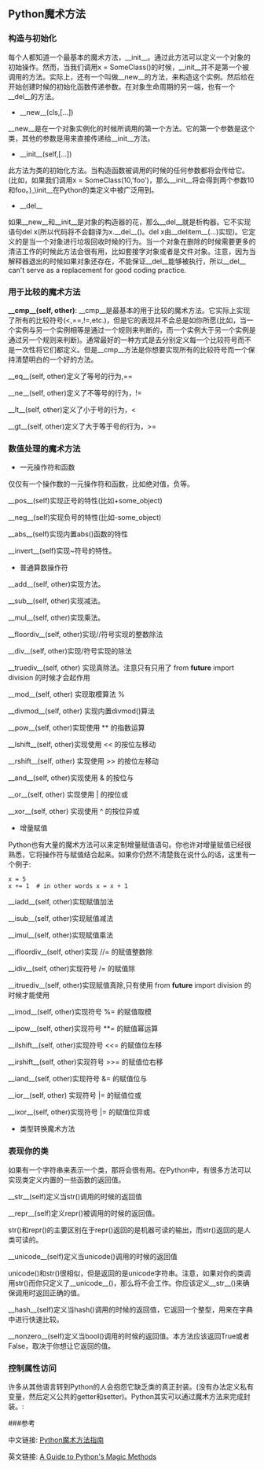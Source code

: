 ## Python魔术方法

### 构造与初始化

每个人都知道一个最基本的魔术方法，\_\_init\_\_。通过此方法可以定义一个对象的初始操作。然而，当我们调用x = SomeClass()的时候，\_\_init\_\_并不是第一个被调用的方法。实际上，还有一个叫做\_\_new\_\_的方法，来构造这个实例。然后给在开始创建时候的初始化函数传递参数。在对象生命周期的另一端，也有一个\_\_del\_\_的方法。

* \_\_new\_\_(cls,[...])

\_\_new\_\_是在一个对象实例化的时候所调用的第一个方法。它的第一个参数是这个类，其他的参数是用来直接传递给\_\_init\_\_方法。

* \_\_init\_\_(self,[...])

此方法为类的初始化方法。当构造函数被调用的时候的任何参数都将会传给它。(比如，如果我们调用x = SomeClass(10,'foo')，那么\_\_init\_\_将会得到两个参数10和foo。)\_\init\_\_在Python的类定义中被广泛用到。

* \_\_del\_\_

如果\_\_new\_\_和\_\_init\_\_是对象的构造器的花，那么\_\_del\_\_就是析构器。它不实现语句del x(所以代码将不会翻译为x.\_\_del\_\_()。del x由\_\_delitem\_\_(...)实现)。它定义的是当一个对象进行垃圾回收时候的行为。当一个对象在删除的时候需要更多的清洁工作的时候此方法会很有用，比如套接字对象或者是文件对象。注意，因为当解释器退出的时候如果对象还存在，不能保证\_\_del\_\_能够被执行，所以\_\_del\_\_ can't serve as a replacement for good coding practice.

### 用于比较的魔术方法

**\_\_cmp\_\_(self, other)**: \_\_cmp\_\_是最基本的用于比较的魔术方法。它实际上实现了所有的比较符号(<,==,!=,etc.)，但是它的表现并不会总是如你所愿(比如，当一个实例与另一个实例相等是通过一个规则来判断的，而一个实例大于另一个实例是通过另一个规则来判断)。通常最好的一种方式是去分别定义每一个比较符号而不是一次性将它们都定义。但是\_\_cmp\_\_方法是你想要实现所有的比较符号而一个保持清楚明白的一个好的方法。

\_\_eq\_\_(self, other)定义了等号的行为,==

\_\_ne\_\_(self, other)定义了不等号的行为，!=

\_\_lt\_\_(self, other)定义了小于号的行为，<

\_\_gt\_\_(self, other)定义了大于等于号的行为，>=

### 数值处理的魔术方法

* 一元操作符和函数

仅仅有一个操作数的一元操作符和函数，比如绝对值，负等。

\_\_pos\_\_(self)实现正号的特性(比如+some_object)

\_\_neg\_\_(self)实现负号的特性(比如-some_object)

\_\_abs\_\_(self)实现内置abs()函数的特性

\_\_invert\_\_(self)实现~符号的特性。

* 普通算数操作符

\_\_add\_\_(self, other)实现方法。

\_\_sub\_\_(self, other)实现减法。

\_\_mul\_\_(self, other)实现乘法。

\_\_floordiv\_\_(self, other)实现//符号实现的整数除法

\_\_div\_\_(self, other)实现/符号实现的除法

\_\_truediv\_\_(self, other) 实现真除法。注意只有只用了 from __future__ import division 的时候才会起作用

\_\_mod\_\_(self, other) 实现取模算法 % 

\_\_divmod\_\_(self, other) 实现内置divmod()算法

\_\_pow\_\_(self, other)实现使用 ** 的指数运算

\_\_lshift\_\_(self, other)实现使用 << 的按位左移动

\_\_rshift\_\_(self, other) 实现使用 >> 的按位左移动

\_\_and\_\_(self, other)实现使用 & 的按位与

\_\_or\_\_(self, other) 实现使用 | 的按位或

\_\_xor\_\_(self, other) 实现使用 ^ 的按位异或

* 增量赋值

Python也有大量的魔术方法可以来定制增量赋值语句。你也许对增量赋值已经很熟悉，它将操作符与赋值结合起来。如果你仍然不清楚我在说什么的话，这里有一个例子:

	x = 5
	x += 1	# in other words x = x + 1
	
\_\_iadd\_\_(self, other)实现赋值加法

\_\_isub\_\_(self, other)实现赋值减法

\_\_imul\_\_(self, other)实现赋值乘法

\_\_ifloordiv\_\_(self, other)实现 //= 的赋值整数除

\_\_idiv\_\_(self, other)实现符号 /= 的赋值除

\_\_itruediv\_\_(self, other)实现赋值真除,只有使用 from __future__ import division 的时候才能使用

\_\_imod\_\_(self, other)实现符号 %= 的赋值取模

\_\_ipow\_\_(self, other)实现符号 **= 的赋值幂运算

\_\_ilshift__(self, other)实现符号 <<= 的赋值位左移

\_\_irshift\_\_(self, other)实现符号 >>= 的赋值位右移

\_\_iand\_\_(self, other)实现符号 &= 的赋值位与

\_\_ior\_\_(self, other) 实现符号 |= 的赋值位或

\_\_ixor\_\_(self, other)实现符号 |= 的赋值位异或

* 类型转换魔术方法

### 表现你的类

如果有一个字符串来表示一个类，那将会很有用。在Python中，有很多方法可以实现类定义内置的一些函数的返回值。

\_\_str\_\_(self)定义当str()调用的时候的返回值

\_\_repr\_\_(self)定义repr()被调用的时候的返回值。

str()和repr()的主要区别在于repr()返回的是机器可读的输出，而str()返回的是人类可读的。

\_\_unicode\_\_(self)定义当unicode()调用的时候的返回值

unicode()和str()很相似，但是返回的是unicode字符串。注意，如果对你的类调用str()而你只定义了\_\_unicode\_\_()，那么将不会工作。你应该定义\_\_str\_\_()来确保调用时返回正确的值。

\_\_hash\_\_(self)定义当hash()调用的时候的返回值，它返回一个整型，用来在字典中进行快速比较。

\_\_nonzero\_\_(self)定义当bool()调用的时候的返回值。本方法应该返回True或者False，取决于你想让它返回的值。

### 控制属性访问

许多从其他语言转到Python的人会抱怨它缺乏类的真正封装。(没有办法定义私有变量，然后定义公共的getter和setter)。Python其实可以通过魔术方法来完成封装。:

###参考

中文链接: [Python魔术方法指南](http://pycoders-weekly-chinese.readthedocs.org/en/latest/issue6/a-guide-to-pythons-magic-methods.html)

英文链接: [A Guide to Python's Magic Methods](http://www.rafekettler.com/magicmethods.html)


